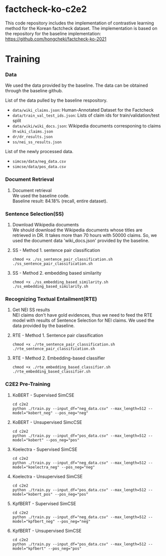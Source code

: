 # factcheck-ko-c2e2

This code repository includes the implementation of contrastive learning method for the Korean factcheck dataset.
The implementation is based on the repository for the baseline implementation: https://github.com/hongcheki/factcheck-ko-2021


# Training

### Data
We used the data provided by the baseline.
The data can be obtained through the baseline github.

List of the data pulled by the baseline respository.
- `data/wiki_claims.json`: Human-Annotated Dataset for the Factcheck
- `data/train_val_test_ids.json`: Lists of claim ids for train/validation/test split
- `data/wiki/wiki_docs.json`: Wikipedia documents corresponing to claims in `wiki_claims.json`
- `dr/dr_results.json`
- `ss/nei_ss_results.json`

List of the newly processed data.
- `simcse/data/neg_data.csv`  
- `simcse/data/pos_data.csv`  

### Document Retrieval

1. Document retrieval\
    We used the baseline code.\
    Baseline result: 84.18% (recall, entire dataset).


### Sentence Selection(SS)

1. Download Wikipedia documents\
    We should download the Wikipedia documents whose titles are retrieved in DR.
    It takes more than 70 hours with 50000 claims. So, we used the document data 'wiki_docs.json' provided by the baseline.


2. SS - Method 1. sentence pair classification
    ```
    chmod +x ./ss_sentence_pair_classification.sh
    ./ss_sentence_pair_classification.sh
    ```

3. SS - Method 2. embedding based similarity
    ```
    chmod +x ./ss_embedding_based_similarity.sh
    ./ss_embedding_based_similarity.sh
    ```

### Recognizing Textual Entailment(RTE)

1. Get NEI SS results\
    NEI claims don't have gold evidences, thus we need to feed the RTE model with results of Sentence Selection for NEI claims. We used the data provided by the baseline.


2. RTE - Method 1. Sentence pair classification
    ```
    chmod +x ./rte_sentence_pair_classification.sh
    ./rte_sentence_pair_classification.sh
    ```

3. RTE - Method 2. Embedding-based classifier
    ```
    chmod +x ./rte_embedding_based_classifier.sh
    ./rte_embedding_based_classifier.sh
    ```

### C2E2 Pre-Training
1. KoBERT - Supervised SimCSE
    ```
    cd c2e2
    python ./train.py --input_df="neg_data.csv" --max_length=512 --model="kobert_neg" --pos_neg="neg"
    ```
2. KoBERT - Unsupervised SimcCSE
    ```
    cd c2e2
    python ./train.py --input_df="pos_data.csv" --max_length=512 --model="kobert" --pos_neg="pos"
    ```
3. Koelectra - Supervised SimCSE
    ```
    cd c2e2
    python ./train.py --input_df="neg_data.csv" --max_length=512 --model="koelectra_neg" --pos_neg="neg"
    ```
4. Koelectra - Unsupervised SimCSE
    ```
    cd c2e2
    python ./train.py --input_df="pos_data.csv" --max_length=512 --model="kobert_pos" --pos_neg="pos"
    ```
5. KpfBERT - Supervised SimCSE
    ```
    cd c2e2
    python ./train.py --input_df="neg_data.csv" --max_length=512 --model="kpfbert_neg" --pos_neg="neg"
    ```
6. KpfBERT - Unsupervised SimCSE
    ```
    cd c2e2
    python ./train.py --input_df="pos_data.csv" --max_length=512 --model="kpfbert" --pos_neg="pos"
    ```
